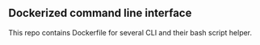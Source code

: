 ## Dockerized command line interface
This repo contains Dockerfile for several CLI and their bash script helper.
